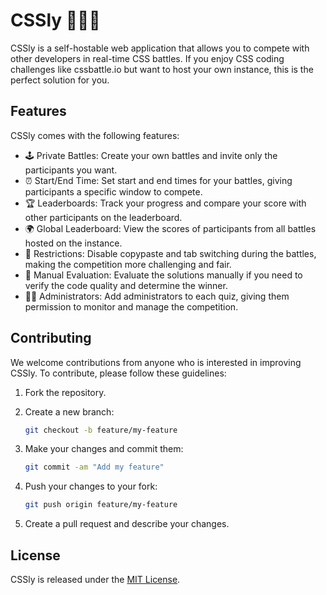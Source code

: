 

# CSSly 👩‍💻🎨

CSSly is a self-hostable web application that allows you to compete with other developers in real-time CSS battles. If you enjoy CSS coding challenges like cssbattle.io but want to host your own instance, this is the perfect solution for you.

## Features

CSSly comes with the following features:

- 🕹️ Private Battles: Create your own battles and invite only the participants you want.
- ⏰ Start/End Time: Set start and end times for your battles, giving participants a specific window to compete.
- 🏆 Leaderboards: Track your progress and compare your score with other participants on the leaderboard.
- 🌍 Global Leaderboard: View the scores of participants from all battles hosted on the instance.
- 🚫 Restrictions: Disable copypaste and tab switching during the battles, making the competition more challenging and fair.
- 👀 Manual Evaluation: Evaluate the solutions manually if you need to verify the code quality and determine the winner.
- 👩‍💼 Administrators: Add administrators to each quiz, giving them permission to monitor and manage the competition.

## Contributing

We welcome contributions from anyone who is interested in improving CSSly. To contribute, please follow these guidelines:

1. Fork the repository.

2. Create a new branch:

   ```bash
   git checkout -b feature/my-feature
   ```

3. Make your changes and commit them:

   ```bash
   git commit -am "Add my feature"
   ```

4. Push your changes to your fork:

   ```bash
   git push origin feature/my-feature
   ```

5. Create a pull request and describe your changes.

## License

CSSly is released under the [MIT License](https://opensource.org/licenses/MIT).